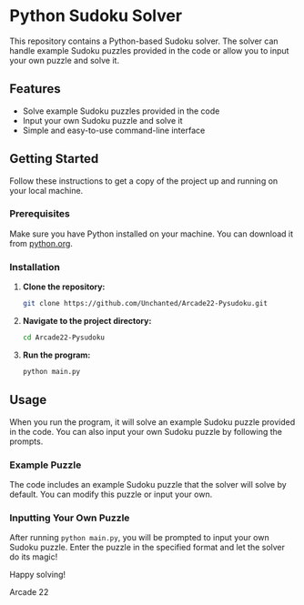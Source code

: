 # Python Sudoku Solver

This repository contains a Python-based Sudoku solver. The solver can handle example Sudoku puzzles provided in the code or allow you to input your own puzzle and solve it.

## Features

- Solve example Sudoku puzzles provided in the code
- Input your own Sudoku puzzle and solve it
- Simple and easy-to-use command-line interface

## Getting Started

Follow these instructions to get a copy of the project up and running on your local machine.

### Prerequisites

Make sure you have Python installed on your machine. You can download it from [python.org](https://www.python.org/).

### Installation

1. **Clone the repository:**

    ```sh
    git clone https://github.com/Unchanted/Arcade22-Pysudoku.git
    ```

2. **Navigate to the project directory:**

    ```sh
    cd Arcade22-Pysudoku
    ```

3. **Run the program:**

    ```sh
    python main.py
    ```

## Usage

When you run the program, it will solve an example Sudoku puzzle provided in the code. You can also input your own Sudoku puzzle by following the prompts.

### Example Puzzle

The code includes an example Sudoku puzzle that the solver will solve by default. You can modify this puzzle or input your own.

### Inputting Your Own Puzzle

After running `python main.py`, you will be prompted to input your own Sudoku puzzle. Enter the puzzle in the specified format and let the solver do its magic!


Happy solving!

Arcade 22
